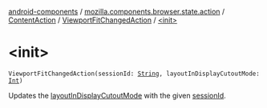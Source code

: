 [android-components](../../../index.md) / [mozilla.components.browser.state.action](../../index.md) / [ContentAction](../index.md) / [ViewportFitChangedAction](index.md) / [&lt;init&gt;](./-init-.md)

# &lt;init&gt;

`ViewportFitChangedAction(sessionId: `[`String`](https://kotlinlang.org/api/latest/jvm/stdlib/kotlin/-string/index.html)`, layoutInDisplayCutoutMode: `[`Int`](https://kotlinlang.org/api/latest/jvm/stdlib/kotlin/-int/index.html)`)`

Updates the [layoutInDisplayCutoutMode](layout-in-display-cutout-mode.md) with the given [sessionId](session-id.md).

